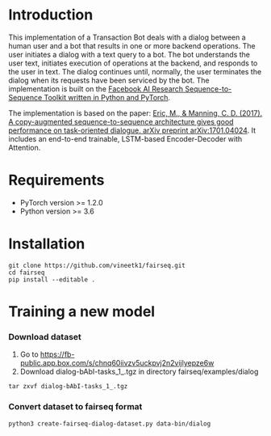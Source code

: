 # Introduction
This implementation of a Transaction Bot deals with a dialog between a human user and a bot that results in one or more backend operations. The user initiates a dialog with a text query to a bot. The bot understands the user text, initiates execution of operations at the backend, and responds to the user in text. The dialog continues until, normally, the user terminates the dialog when its requests have been serviced by the bot. The implementation is built on the <a href="https://github.com/pytorch/fairseq" target="_blank">Facebook AI Research Sequence-to-Sequence Toolkit written in Python and PyTorch</a>.

The implementation is based on the paper: <a href="https://arxiv.org/pdf/1701.04024.pdf" target="_blank">Eric, M., & Manning, C. D. (2017). A copy-augmented sequence-to-sequence architecture gives good performance on task-oriented dialogue. arXiv preprint arXiv:1701.04024</a>. It includes an end-to-end trainable, LSTM-based Encoder-Decoder with Attention.
# Requirements
* PyTorch version >= 1.2.0
* Python version >= 3.6
# Installation
```
git clone https://github.com/vineetk1/fairseq.git
cd fairseq
pip install --editable .
```
# Training a new model
### Download dataset
1. Go to https://fb-public.app.box.com/s/chnq60iivzv5uckpvj2n2vijlyepze6w 
1. Download dialog-bAbI-tasks_1_.tgz in directory fairseq/examples/dialog
```
tar zxvf dialog-bAbI-tasks_1_.tgz
```
### Convert dataset to fairseq format
```
python3 create-fairseq-dialog-dataset.py data-bin/dialog
```
